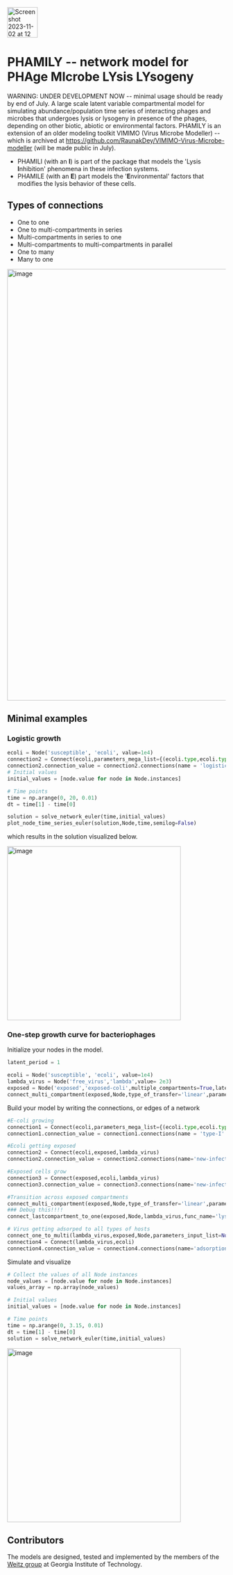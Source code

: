 <img width="70" alt="Screenshot 2023-11-02 at 12 26 10 AM" src="https://github.com/RaunakDey/phamily/assets/39820997/604edc2a-8750-4086-b4f2-b5a031176691">


# PHAMILY -- network model for PHAge MIcrobe LYsis LYsogeny
WARNING: UNDER DEVELOPMENT NOW -- minimal usage should be ready by end of July.
A large scale latent variable compartmental model for simulating abundance/population time series of interacting phages and microbes that undergoes lysis or lysogeny in presence of the phages, depending on other biotic, abiotic or environmental factors. PHAMILY is an extension of an older modeling toolkit VIMIMO (Virus Microbe Modeller) -- which is archived at https://github.com/RaunakDey/VIMIMO-Virus-Microbe-modeller (will be made public in July).

* PHAMILI (with an **I**) is part of the package that models the 'Lysis **I**nhibition' phenomena in these infection systems.
* PHAMILE (with an **E**) part models the '**E**nvironmental' factors that modifies the lysis behavior of these cells.

## Types of connections
* One to one
* One to multi-compartments in series
* Multi-compartments in series to one
* Multi-compartments to multi-compartments in parallel
* One to many
* Many to one

<img width="992" alt="image" src="https://github.com/RaunakDey/phamily/assets/39820997/3fab7dd8-0aa7-490b-bf2a-7ada92b06a6b">

## Minimal examples

### Logistic growth

```python
ecoli = Node('susceptible', 'ecoli', value=1e4)
connection2 = Connect(ecoli,parameters_mega_list={(ecoli.type,ecoli.type):{'carrying_cap' : 70000,'growth_rate' : 0.3}})
connection2.connection_value = connection2.connections(name = 'logistic-growth')
# Initial values
initial_values = [node.value for node in Node.instances]

# Time points
time = np.arange(0, 20, 0.01)
dt = time[1] - time[0]

solution = solve_network_euler(time,initial_values)
plot_node_time_series_euler(solution,Node,time,semilog=False)


```
which results in the solution visualized below.

<img width="400" alt="image" src="https://github.com/RaunakDey/phamily/assets/39820997/44a2f67e-6d66-46c5-bdd6-4d862e22009d">

### One-step growth curve for bacteriophages

Initialize your nodes in the model.

```python
latent_period = 1

ecoli = Node('susceptible', 'ecoli', value=1e4)
lambda_virus = Node('free_virus','lambda',value= 2e3)
exposed = Node('exposed','exposed-coli',multiple_compartments=True,latent=True,value = 0,number_of_latent_variables=10)
connect_multi_compartment(exposed,Node,type_of_transfer='linear',parameters_input_list = None)

```

Build your model by writing the connections, or edges of a network

```python
#E-coli growing
connection1 = Connect(ecoli,parameters_mega_list={(ecoli.type,ecoli.type):{'growth_rate':1, 'linear_model_mult_constant': 1}})
connection1.connection_value = connection1.connections(name = 'type-I' )

#Ecoli getting exposed
connection2 = Connect(ecoli,exposed,lambda_virus)
connection2.connection_value = connection2.connections(name='new-infection')

#Exposed cells grow
connection3 = Connect(exposed,ecoli,lambda_virus)
connection3.connection_value = connection3.connections(name='new-infection')

#Transition across exposed compartments
connect_multi_compartment(exposed,Node,type_of_transfer='linear',parameters_input_list = None)
### Debug this!!!!
connect_lastcompartment_to_one(exposed,Node,lambda_virus,func_name='lysis')

# Virus getting adsorped to all types of hosts
connect_one_to_multi(lambda_virus,exposed,Node,parameters_input_list=None,func_name='adsorption')
connection4 = Connect(lambda_virus,ecoli)
connection4.connection_value = connection4.connections(name='adsorption')

```
Simulate and visualize

```python
# Collect the values of all Node instances
node_values = [node.value for node in Node.instances]
values_array = np.array(node_values)

# Initial values
initial_values = [node.value for node in Node.instances]

# Time points
time = np.arange(0, 3.15, 0.01)
dt = time[1] - time[0]
solution = solve_network_euler(time,initial_values)
```
<img width="400" alt="image" src="https://github.com/RaunakDey/phamily/assets/39820997/09579321-fa05-43b3-b446-9c970e814f9a">


## Contributors

The models are designed, tested and implemented by the members of the [Weitz group](https://weitzgroup.biosci.gatech.edu) at Georgia Institute of Technology. 





 
